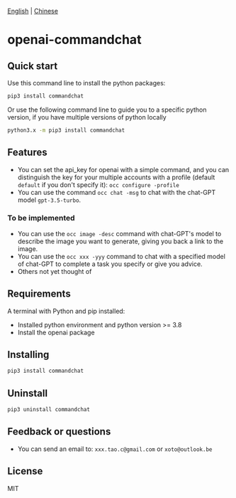 [English](README.md) | [Chinese](README-zh.md)

# openai-commandchat 

## Quick start

Use this command line to install the python packages:

```bash
pip3 install commandchat
```
Or use the following command line to guide you to a specific python version, if you have multiple versions of python locally
```bash
python3.x -m pip3 install commandchat
```



## Features
- You can set the api_key for openai with a simple command, and you can distinguish the key for your multiple accounts with a profile (default `default` if you don't specify it): `occ configure -profile`
- You can use the command `occ chat -msg` to chat with the chat-GPT model `gpt-3.5-turbo`.
### To be implemented
- You can use the `occ image -desc` command with chat-GPT's model to describe the image you want to generate, giving you back a link to the image.
- You can use the `occ xxx -yyy` command to chat with a specified model of chat-GPT to complete a task you specify or give you advice.
- Others not yet thought of


## Requirements

A terminal with Python and pip installed:

- Installed python environment and python version >= 3.8
- Install the openai package

## Installing

```bash
pip3 install commandchat
```

## Uninstall

```bash
pip3 uninstall commandchat
```

## Feedback or questions
- You can send an email to: ``xxx.tao.c@gmail.com`` or ``xoto@outlook.be``

## License
MIT

